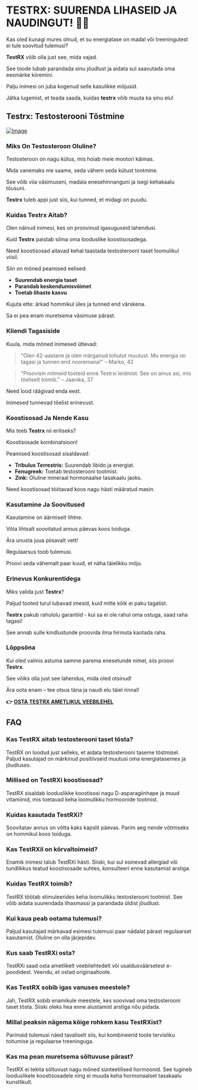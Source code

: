 # TESTRX: SUURENDA LIHASEID JA NAUDINGUT! 💪🔥

Kas oled kunagi mures olnud, et su energiatase on madal või treeningutest ei tule soovitud tulemusi? 

**TestRX** võib olla just see, mida vajad. 

See toode lubab parandada sinu jõudlust ja aidata sul saavutada oma eesmärke kiiremini. 

Palju inimesi on juba kogenud selle kasulikke mõjusid. 

Jätka lugemist, et teada saada, kuidas **testrx** võib muuta ka sinu elu!

## Testrx: Testosterooni Tõstmine

[![Image](https://www2.sellhealth.com/129/TestRX-HiRes.jpg)](https://gchaffi.com/PVLlI3eD)

### Miks On Testosteroon Oluline?

Testosteroon on nagu kütus, mis hoiab meie mootori käimas. 

Mida vanemaks me saame, seda vähem seda kütust tootmine. 

See võib viia väsimuseni, madala enesehinnanguni ja isegi kehakaalu tõusuni.

**Testrx** tuleb appi just siis, kui tunned, et midagi on puudu.

### Kuidas Testrx Aitab?

Olen näinud inimesi, kes on proovinud igasuguseid lahendusi. 

Kuid **Testrx** paistab silma oma looduslike koostisosadega. 

Need koostisosad aitavad kehal taastada testosterooni taset loomulikul viisil.

Siin on mõned peamised eelised:

- **Suurendab energia taset**
- **Parandab keskendumisvõimet**
- **Toetab lihaste kasvu**

Kujuta ette: ärkad hommikul üles ja tunned end värskena. 

Sa ei pea enam muretsema väsimuse pärast.

### Kliendi Tagasiside

Kuula, mida mõned inimesed ütlevad:

> "Olen 42-aastane ja olen märganud tohutut muutust. 
> Mu energia on tagasi ja tunnen end nooremana!" 
> – Marko, 42

> "Proovisin mitmeid tooteid enne Testrxi leidmist.
> See on ainus asi, mis tõeliselt toimib." 
> – Jaanika, 37

Need lood räägivad enda eest. 

Inimesed tunnevad tõelist erinevust.

### Koostisosad Ja Nende Kasu

Mis teeb **Testrx** nii eriliseks? 

Koostisosade kombinatsioon!

Peamised koostisosad sisaldavad:

- **Tribulus Terrestris:** Suurendab libido ja energiat.
- **Fenugreek:** Toetab testosterooni tootmist.
- **Zink:** Oluline mineraal hormonaalse tasakaalu jaoks.

Need koostisosad töötavad koos nagu hästi määratud masin.

### Kasutamine Ja Soovitused

Kasutamine on äärmiselt lihtne. 

Võta lihtsalt soovitatud annus päevas koos toiduga. 

Ära unusta juua piisavalt vett! 

Regulaarsus toob tulemusi.

Proovi seda vähemalt paar kuud, et näha täielikku mõju.

### Erinevus Konkurentidega

Miks valida just **Testrx**?  

Paljud tooted turul lubavad imesid, kuid mitte kõik ei paku tagatist.  

**Testrx** pakub rahulolu garantiid - kui sa ei ole rahul oma ostuga, saad raha tagasi!

See annab sulle kindlustunde proovida ilma hirmuta kaotada raha.

### Lõppsõna

Kui oled valmis astuma samme parema enesetunde nimel, siis proovi **Testrx**.  

See võiks olla just see lahendus, mida oled otsinud!  

Ära oota enam – tee otsus täna ja naudi elu täiel rinnal!



**👉 [OSTA TESTRX AMETLIKUL VEEBILEHEL](https://gchaffi.com/PVLlI3eD)**

## FAQ

### Kas TestRX aitab testosterooni taset tõsta?
TestRX on loodud just selleks, et aidata testosterooni taseme tõstmisel. Paljud kasutajad on märkinud positiivseid muutusi oma energiatasemes ja jõudluses.

### Millised on TestRXi koostisosad?
TestRX sisaldab looduslikke koostisosi nagu D-asparagiinhape ja muud vitamiinid, mis toetavad keha loomulikku hormoonide tootmist.

### Kuidas kasutada TestRXi?
Soovitatav annus on võtta kaks kapslit päevas. Parim aeg nende võtmiseks on hommikul koos toiduga.

### Kas TestRXil on kõrvaltoimeid?
Enamik inimesi talub TestRXi hästi. Siiski, kui sul esinevad allergiad või tundlikkus teatud koostisosade suhtes, konsulteeri enne kasutamist arstiga.

### Kuidas TestRX toimib?
TestRX töötab stimuleerides keha loomulikku testosterooni tootmist. See võib aidata suurendada lihasmassi ja parandada üldist jõudlust.

### Kui kaua peab ootama tulemusi?
Paljud kasutajad märkavad esimesi tulemusi paar nädalat pärast regulaarset kasutamist. Oluline on olla järjepidev.

### Kus saab TestRXi osta?
TestRXi saad osta ametlikelt veebilehtedelt või usaldusväärsetest e-poodidest. Veendu, et ostad originaaltoote.

### Kas TestRX sobib igas vanuses meestele?
Jah, TestRX sobib enamikule meestele, kes soovivad oma testosterooni taset tõsta. Siiski oleks hea enne alustamist arstiga nõu pidada.

### Millal peaksin nägema kõige rohkem kasu TestRXist?
Parimaid tulemusi näed tavaliselt siis, kui kombineerid toote tervisliku toitumise ja regulaarse treeninguga.

### Kas ma pean muretsema sõltuvuse pärast?
TestRX ei tekita sõltuvust nagu mõned sünteetilised hormoonid. See tugineb looduslikele koostisosadele ning ei muuda keha hormonaalset tasakaalu kunstlikult.
